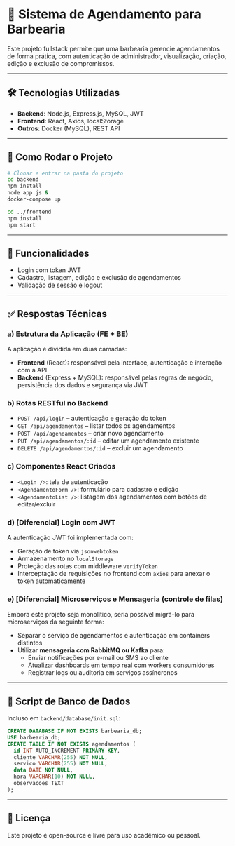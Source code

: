 # 📅 Sistema de Agendamento para Barbearia

Este projeto fullstack permite que uma barbearia gerencie agendamentos de forma prática, com autenticação de administrador, visualização, criação, edição e exclusão de compromissos.

---

## 🛠️ Tecnologias Utilizadas

- **Backend**: Node.js, Express.js, MySQL, JWT
- **Frontend**: React, Axios, localStorage
- **Outros**: Docker (MySQL), REST API

---

## 🚀 Como Rodar o Projeto

```bash
# Clonar e entrar na pasta do projeto
cd backend
npm install
node app.js &
docker-compose up

cd ../frontend
npm install
npm start
```

---

## 📌 Funcionalidades

- Login com token JWT
- Cadastro, listagem, edição e exclusão de agendamentos
- Validação de sessão e logout

---

## ✅ Respostas Técnicas

### a) Estrutura da Aplicação (FE + BE)
A aplicação é dividida em duas camadas:
- **Frontend** (React): responsável pela interface, autenticação e interação com a API
- **Backend** (Express + MySQL): responsável pelas regras de negócio, persistência dos dados e segurança via JWT

### b) Rotas RESTful no Backend
- `POST /api/login` – autenticação e geração do token
- `GET /api/agendamentos` – listar todos os agendamentos
- `POST /api/agendamentos` – criar novo agendamento
- `PUT /api/agendamentos/:id` – editar um agendamento existente
- `DELETE /api/agendamentos/:id` – excluir um agendamento

### c) Componentes React Criados
- `<Login />`: tela de autenticação
- `<AgendamentoForm />`: formulário para cadastro e edição
- `<AgendamentoList />`: listagem dos agendamentos com botões de editar/excluir

### d) [Diferencial] Login com JWT
A autenticação JWT foi implementada com:
- Geração de token via `jsonwebtoken`
- Armazenamento no `localStorage`
- Proteção das rotas com middleware `verifyToken`
- Interceptação de requisições no frontend com `axios` para anexar o token automaticamente

### e) [Diferencial] Microserviços e Mensageria (controle de filas)
Embora este projeto seja monolítico, seria possível migrá-lo para microserviços da seguinte forma:
- Separar o serviço de agendamentos e autenticação em containers distintos
- Utilizar **mensageria com RabbitMQ ou Kafka** para:
  - Enviar notificações por e-mail ou SMS ao cliente
  - Atualizar dashboards em tempo real com workers consumidores
  - Registrar logs ou auditoria em serviços assíncronos

---

## 📄 Script de Banco de Dados
Incluso em `backend/database/init.sql`:

```sql
CREATE DATABASE IF NOT EXISTS barbearia_db;
USE barbearia_db;
CREATE TABLE IF NOT EXISTS agendamentos (
  id INT AUTO_INCREMENT PRIMARY KEY,
  cliente VARCHAR(255) NOT NULL,
  servico VARCHAR(255) NOT NULL,
  data DATE NOT NULL,
  hora VARCHAR(10) NOT NULL,
  observacoes TEXT
);
```

---

## 📄 Licença
Este projeto é open-source e livre para uso acadêmico ou pessoal.
